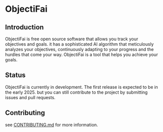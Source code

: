 # ObjectiFai

## Introduction

ObjectiFai is free open source software that allows you track your objectives and goals. it has a sophisticated AI algorithm that meticulously analyzes your objectives, continuously adapting to your progress and the hurdles that come your way. ObjectiFai is a tool that helps you achieve your goals.

## Status

ObjectiFai is currently in development. The first release is expected to be in the early 2025. but you can still contribute to the project by submitting issues and pull requests.

## Contributing

see [CONTRIBUTING.md](documentation/CONTRIBUTING.md) for more information.
